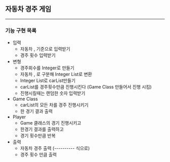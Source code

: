 
## 자동차 경주 게임

--- 

### 기능 구현 목록 

- 입력
    - 자동차 , 기준으로 입력받기
    - 경주 횟수 입력받기
- 변형
    - 경주회수를 Integer로 만들기
    - 자동차 , 로 구분해 Integer List로 변환
    - Integer List로 carList만들기
    - carList를 경주횟수만큼 진행시킨다 (Game Class 만들어서 진행 시킴)
    - 진행시킬때는 랜덤한 숫자 입력받기
- Game Class
    - carList의 모든 차를 경주 진행시키기
    - 한 경기 결과 출력
- Player
    - Game 클래스의 경기 진행시키고
    - 한경기 결과를 출력하고
    - 경기 횟수만큼 반복
- 출력
    - 자동차 경주 출력 (---------- 식으로)
    - 경주 횟수 만큼 출력
